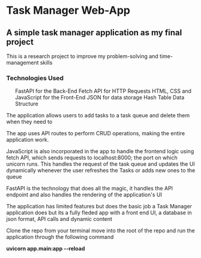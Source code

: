 <h1> Task Manager Web-App </h1>
<h2>A simple task manager application as my final project</h2>
    <p>This is a research project to improve my problem-solving and time-management skills</p>

<h3>Technologies Used</h3>
    <ol>
        FastAPI for the Back-End
        Fetch API for HTTP Requests
        HTML, CSS and JavaScript for the Front-End
        JSON for data storage
        Hash Table Data Structure
    </ol>

<p>The application allows users to add tasks to a task queue and delete them when they need to</p>

<p>The app uses API routes to perform CRUD operations, making the entire application work.</p>

<p>JavaScript is also incorporated in the app to handle the frontend logic using fetch API, which sends requests to localhost:8000; the port on which unicorn runs. This handles the request of the task queue and updates the UI dynamically whenever the user refreshes the Tasks or adds new ones to the queue</p>

<p>FastAPI is the technology that does all the magic, it handles the API endpoint and also handles the rendering of the application's UI</p>

<p>The application has limited features but does the basic job a Task Manager application does but its a fully fleded app with a front end UI, a database in json format, API calls and dynamic content</p>

<p>Clone the repo from your terminal move into the root of the repo and run the application through the following command</p>

<strong>uvicorn app.main:app --reload</strong>
